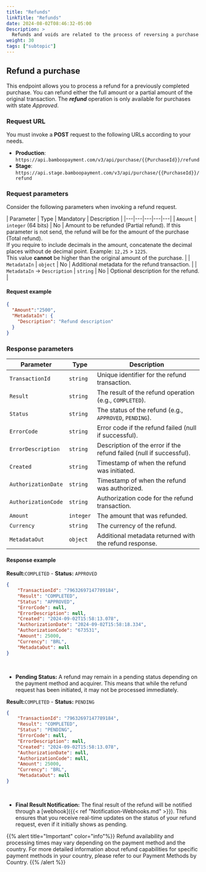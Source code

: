```yaml
---
title: "Refunds"
linkTitle: "Refunds"
date: 2024-08-02T08:46:32-05:00
Description: >
  Refunds and voids are related to the process of reversing a purchase already confirmed or the cancellation of a pre-authorized purchase.
weight: 30
tags: ["subtopic"]
---
```


## Refund a purchase
This endpoint allows you to process a refund for a previously completed purchase. You can refund either the full amount or a partial amount of the original transaction. The _**refund**_ operation is only available for purchases with state _Approved_.


### Request URL
You must invoke a **POST** request to the following URLs according to your needs.

* **Production**: `https://api.bamboopayment.com/v3/api/purchase/{{PurchaseId}}/refund`
* **Stage**: `https://api.stage.bamboopayment.com/v3/api/purchase/{{PurchaseId}}/refund`

### Request parameters
Consider the following parameters when invoking a refund request.

| Parameter | Type | Mandatory | Description |
|---|---|---|---|---|
| `Amount` | `integer` (64 bits) | No | Amount to be refunded (Partial refund). If this parameter is not send, the refund will be for the amount of the purchase (Total refund).<br>If you require to include decimals in the amount, concatenate the decimal places without de decimal point. Example: `12,25` > `1225`.<br>This value **cannot** be higher than the original amount of the purchase. |
| `MetadataIn` | `object` |  No   | Additional metadata for the refund transaction. |
| `MetadataIn`  → `Description` | `string` | No | Optional description for the refund. |

#### Request example 

```json
{
  "Amount":"2500",
  "MetadataIn": {
    "Description": "Refund description"
  }
}
```

### Response parameters

| Parameter | Type | Description |
|-----------|------|-------------|
| `TransactionId` | `string` | Unique identifier for the refund transaction. |
| `Result` | `string` | The result of the refund operation (e.g., `COMPLETED`). |
| `Status` | `string` | The status of the refund (e.g., `APPROVED`, `PENDING`). |
| `ErrorCode` | `string` | Error code if the refund failed (null if successful). |
| `ErrorDescription` | `string` | Description of the error if the refund failed (null if successful). |
| `Created` | `string` | Timestamp of when the refund was initiated. |
| `AuthorizationDate` | `string` | Timestamp of when the refund was authorized. |
| `AuthorizationCode` | `string` | Authorization code for the refund transaction. |
| `Amount` | `integer` | The amount that was refunded. |
| `Currency` | `string` | The currency of the refund. |
| `MetadataOut` | `object` | Additional metadata returned with the refund response. |

#### Response example

**Result:**`COMPLETED` - **Status:** `APPROVED`

```json
{
    "TransactionId": "79632697147789184",
    "Result": "COMPLETED",
    "Status": "APPROVED",
    "ErrorCode": null,
    "ErrorDescription": null,
    "Created": "2024-09-02T15:58:13.078",
    "AuthorizationDate": "2024-09-02T15:58:18.334",
    "AuthorizationCode": "673531",
    "Amount": 25000,
    "Currency": "BRL",
    "MetadataOut": null
}
```
<br>

* **Pending Status:** A refund may remain in a pending status depending on the payment method and acquirer. This means that while the refund request has been initiated, it may not be processed immediately.

**Result:**`COMPLETED` - **Status:** `PENDING`

```json
{
    "TransactionId": "79632697147789184",
    "Result": "COMPLETED",
    "Status": "PENDING",
    "ErrorCode": null,
    "ErrorDescription": null,
    "Created": "2024-09-02T15:58:13.078",
    "AuthorizationDate": null,
    "AuthorizationCode": null,
    "Amount": 25000,
    "Currency": "BRL",
    "MetadataOut": null
}
```

<br>

* **Final Result Notification:** The final result of the refund will be notified through a [webhook]({{< ref "Notification-Webhooks.md" >}}). This ensures that you receive real-time updates on the status of your refund request, even if it initially shows as pending.


{{% alert title="Important" color="info"%}}
Refund availability and processing times may vary depending on the payment method and the country. For more detailed information about refund capabilities for specific payment methods in your country, please refer to our Payment Methods by Country.
{{% /alert %}}